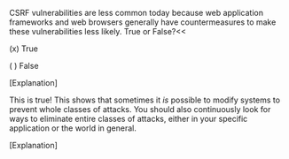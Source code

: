 CSRF vulnerabilities are less common today because web application frameworks and web browsers generally have countermeasures to make these vulnerabilities less likely. True or False?<<

(x) True

( ) False

[Explanation]

This is true! This shows that sometimes it *is* possible to modify systems to prevent whole classes of attacks. You should also continuously look for ways to eliminate entire classes of attacks, either in your specific application or the world in general.

[Explanation]
